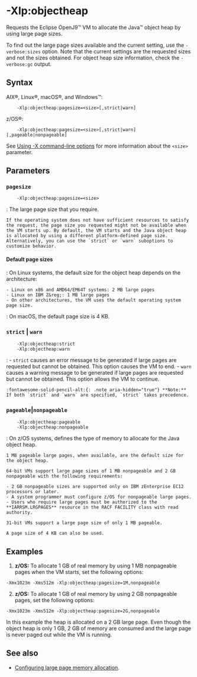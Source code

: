 <!--
* Copyright (c) 2017, 2022 IBM Corp. and others
*
* This program and the accompanying materials are made
* available under the terms of the Eclipse Public License 2.0
* which accompanies this distribution and is available at
* https://www.eclipse.org/legal/epl-2.0/ or the Apache
* License, Version 2.0 which accompanies this distribution and
* is available at https://www.apache.org/licenses/LICENSE-2.0.
*
* This Source Code may also be made available under the
* following Secondary Licenses when the conditions for such
* availability set forth in the Eclipse Public License, v. 2.0
* are satisfied: GNU General Public License, version 2 with
* the GNU Classpath Exception [1] and GNU General Public
* License, version 2 with the OpenJDK Assembly Exception [2].
*
* [1] https://www.gnu.org/software/classpath/license.html
* [2] http://openjdk.java.net/legal/assembly-exception.html
*
* SPDX-License-Identifier: EPL-2.0 OR Apache-2.0 OR GPL-2.0 WITH
* Classpath-exception-2.0 OR LicenseRef-GPL-2.0 WITH Assembly-exception
-->

# -Xlp:objectheap


Requests the Eclipse OpenJ9&trade; VM to allocate the Java&trade; object heap by using large page sizes.

To find out the large page sizes available and the current setting, use the `-verbose:sizes` option. Note that the current settings are the requested sizes and not the sizes obtained. For object heap size information, check the `-verbose:gc` output.

## Syntax

AIX&reg;, Linux&reg;, macOS&reg;, and Windows&trade;:

        -Xlp:objectheap:pagesize=<size>[,strict|warn]

z/OS&reg;:

        -Xlp:objectheap:pagesize=<size>[,strict|warn][,pageable|nonpageable]

See [Using -X command-line options](x_jvm_commands.md) for more information about the `<size>` parameter.

## Parameters

### `pagesize`

        -Xlp:objectheap:pagesize=<size>

: The large page size that you require.

    If the operating system does not have sufficient resources to satisfy the request, the page size you requested might not be available when the VM starts up. By default, the VM starts and the Java object heap is allocated by using a different platform-defined page size. Alternatively, you can use the `strict` or `warn` suboptions to customize behavior.

#### Default page sizes

: On Linux systems, the default size for the object heap depends on the architecture:

    - Linux on x86 and AMD64/EM64T systems: 2 MB large pages
    - Linux on IBM Z&reg;: 1 MB large pages
    - On other architectures, the VM uses the default operating system page size.

: On macOS, the default page size is 4 KB.

### `strict` | `warn`

        -Xlp:objectheap:strict
        -Xlp:objectheap:warn

:    -   `strict` causes an error message to be generated if large pages are requested but cannot be obtained. This option causes the VM to end.
    -   `warn` causes a warning message to be generated if large pages are requested but cannot be obtained. This option allows the VM to continue.

    :fontawesome-solid-pencil-alt:{: .note aria-hidden="true"} **Note:** If both `strict` and `warn` are specified, `strict` takes precedence.

### `pageable`|`nonpageable`

        -Xlp:objectheap:pageable
        -Xlp:objectheap:nonpageable

: On z/OS systems, defines the type of memory to allocate for the Java object heap.

    1 MB pageable large pages, when available, are the default size for the object heap.  

    64-bit VMs support large page sizes of 1 MB nonpageable and 2 GB nonpageable with the following requirements:

    - 2 GB nonpageable sizes are supported only on IBM zEnterprise EC12 processors or later.
    - A system programmer must configure z/OS for nonpageable large pages.
    - Users who require large pages must be authorized to the **IARRSM.LRGPAGES** resource in the RACF FACILITY class with read authority.

    31-bit VMs support a large page size of only 1 MB pageable.

    A page size of 4 KB can also be used.

## Examples

1. **z/OS:** To allocate 1 GB of real memory by using 1 MB nonpageable pages when the VM starts, set the following options:

```
-Xmx1023m -Xms512m -Xlp:objectheap:pagesize=1M,nonpageable
```

2. **z/OS:** To allocate 1 GB of real memory by using 2 GB nonpageable pages, set the following options:

```
-Xmx1023m -Xms512m -Xlp:objectheap:pagesize=2G,nonpageable
```

In this example the heap is allocated on a 2 GB large page. Even though the object heap is only 1 GB, 2 GB of memory are consumed and the large page is never paged out while the VM is running.

## See also

- [Configuring large page memory allocation](configuring.md#configuring-large-page-memory-allocation).



<!-- ==== END OF TOPIC ==== xlpobjectheap.md ==== -->
